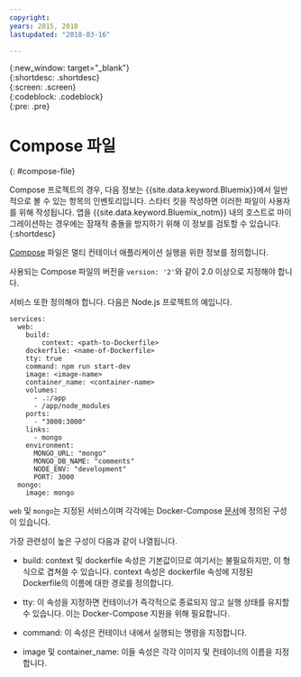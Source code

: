 ```yaml
---
copyright:
years: 2015, 2018
lastupdated: "2018-03-16"

---
```


{:new_window: target="_blank"}  
{:shortdesc: .shortdesc}  
{:screen: .screen}  
{:codeblock: .codeblock}  
{:pre: .pre}  

# Compose 파일
{: #compose-file}

Compose 프로젝트의 경우, 다음 정보는 {{site.data.keyword.Bluemix}}에서 일반적으로 볼 수 있는 항목의 인벤토리입니다. 스타터 킷을 작성하면 이러한 파일이 사용자를 위해 작성됩니다. 앱을 {{site.data.keyword.Bluemix_notm}} 내의 호스트로 마이그레이션하는 경우에는 잠재적 충돌을 방지하기 위해 이 정보를 검토할 수 있습니다.
{:shortdesc}

[Compose](https://docs.docker.com/compose/overview/) 파일은 멀티 컨테이너 애플리케이션 실행을 위한 정보를 정의합니다. 

사용되는 Compose 파일의 버전을 `version: '2'`와 같이 2.0 이상으로 지정해야 합니다. 

서비스 또한 정의해야 합니다. 다음은 Node.js 프로젝트의 예입니다. 
```
services:
  web:
    build:
    	context: <path-to-Dockerfile>
	dockerfile: <name-of-Dockerfile>
    tty: true
    command: npm run start-dev
    image: <image-name>
    container_name: <container-name>
    volumes:
      - .:/app
      - /app/node_modules
    ports:
      - "3000:3000"
    links:
      - mongo
    environment:
      MONGO_URL: "mongo"
      MONGO_DB_NAME: "comments"
      NODE_ENV: "development"
      PORT: 3000
  mongo:
    image: mongo
```

`web` 및 `mongo`는 지정된 서비스이며 각각에는 Docker-Compose [문서](https://docs.docker.com/compose/compose-file/compose-file-v2/)에 정의된 구성이 있습니다. 

가장 관련성이 높은 구성이 다음과 같이 나열됩니다. 

* build: context 및 dockerfile 속성은 기본값이므로 여기서는 불필요하지만, 이 형식으로 겹쳐쓸 수 있습니다. context 속성은 dockerfile 속성에 지정된 Dockerfile의 이름에 대한 경로를 정의합니다. 

* tty: 이 속성을 지정하면 컨테이너가 즉각적으로 종료되지 않고 실행 상태를 유지할 수 있습니다. 이는 Docker-Compose 지원을 위해 필요합니다. 

* command: 이 속성은 컨테이너 내에서 실행되는 명령을 지정합니다. 

* image 및 container_name: 이들 속성은 각각 이미지 및 컨테이너의 이름을 지정합니다. 


